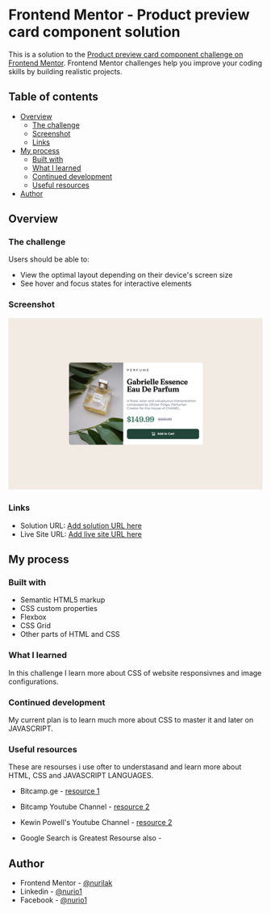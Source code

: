 # Frontend Mentor - Product preview card component solution

This is a solution to the [Product preview card component challenge on Frontend Mentor](https://www.frontendmentor.io/challenges/product-preview-card-component-GO7UmttRfa). Frontend Mentor challenges help you improve your coding skills by building realistic projects.

## Table of contents

- [Overview](#overview)
  - [The challenge](#the-challenge)
  - [Screenshot](#screenshot)
  - [Links](#links)
- [My process](#my-process)
  - [Built with](#built-with)
  - [What I learned](#what-i-learned)
  - [Continued development](#continued-development)
  - [Useful resources](#useful-resources)
- [Author](#author)

## Overview

### The challenge

Users should be able to:

- View the optimal layout depending on their device's screen size
- See hover and focus states for interactive elements

### Screenshot

![](./screenshots/screenshot-desk.png)

### Links

- Solution URL: [Add solution URL here](https://your-solution-url.com)
- Live Site URL: [Add live site URL here](https://your-live-site-url.com)

## My process

### Built with

- Semantic HTML5 markup
- CSS custom properties
- Flexbox
- CSS Grid
- Other parts of HTML and CSS

### What I learned

In this challenge I learn more about CSS of website responsivnes and image configurations.

### Continued development

My current plan is to learn much more about CSS to master it and later on JAVASCRIPT.

### Useful resources

These are resourses i use ofter to understasand and learn more about HTML, CSS and JAVASCRIPT LANGUAGES.

- Bitcamp.ge - [resource 1](https://www.bitcamp.ge/)
- Bitcamp Youtube Channel - [resource 2](https://www.youtube.com/@bitcampge)

- Kewin Powell's Youtube Channel - [resource 2](https://www.youtube.com/@KevinPowell)

- Google Search is Greatest Resourse also -

## Author

- Frontend Mentor - [@nurilak](https://www.frontendmentor.io/profile/nurilak)
- Linkedin - [@nurio1](https://www.linkedin.com/in/nurio1/)
- Facebook - [@nurio1](https://www.facebook.com/nurio1)
